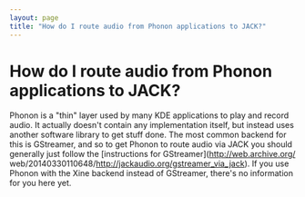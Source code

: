 ```yaml
---
layout: page
title: "How do I route audio from Phonon applications to JACK?"
---
```


# How do I route audio from Phonon applications to JACK?

Phonon is a "thin" layer used by many KDE applications to play and record
audio. It actually doesn't contain any implementation itself, but instead uses
another software library to get stuff done. The most common backend for this
is GStreamer, and so to get Phonon to route audio via JACK you should
generally just follow the [instructions for GStreamer](http://web.archive.org/
web/20140330110648/http://jackaudio.org/gstreamer_via_jack). If you use Phonon
with the Xine backend instead of GStreamer, there's no information for you
here yet.

